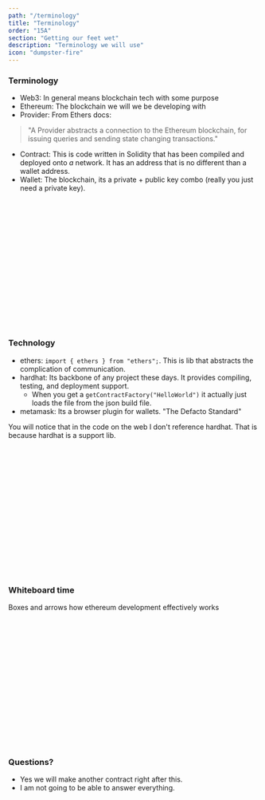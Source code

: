 ```yaml
---
path: "/terminology"
title: "Terminology"
order: "15A"
section: "Getting our feet wet"
description: "Terminology we will use"
icon: "dumpster-fire"
---
```


### Terminology
* Web3: In general means blockchain tech with some purpose
* Ethereum: The blockchain we will we be developing with
* Provider: From Ethers docs:
> "A Provider abstracts a connection to the Ethereum blockchain, for issuing
> queries and sending state changing transactions."
* Contract: This is code written in Solidity that has been compiled and
  deployed onto _a_ network.  It has an address that is no different than a
  wallet address.
* Wallet: The blockchain, its a private + public key combo (really you just
  need a private key).

<br />
<br />
<br />
<br />
<br />
<br />
<br />
<br />
<br />
<br />
<br />
<br />
<br />
<br />
<br />

### Technology
* ethers: `import { ethers } from "ethers";`.  This is lib that abstracts the
  complication of communication.
* hardhat: Its backbone of any project these days.  It provides compiling,
  testing, and deployment support.
  * When you get a `getContractFactory("HelloWorld")` it actually just loads
    the file from the json build file.
* metamask: Its a browser plugin for wallets.  "The Defacto Standard"

You will notice that in the code on the web I don't reference hardhat.  That is
because hardhat is a support lib.

<br />
<br />
<br />
<br />
<br />
<br />
<br />
<br />
<br />
<br />
<br />
<br />
<br />
<br />
<br />

### Whiteboard time
Boxes and arrows how ethereum development effectively works

<br />
<br />
<br />
<br />
<br />
<br />
<br />
<br />
<br />
<br />
<br />
<br />
<br />
<br />
<br />


### Questions?
* Yes we will make another contract right after this.
* I am not going to be able to answer everything.

<br />
<br />
<br />
<br />
<br />
<br />
<br />
<br />
<br />
<br />
<br />
<br />
<br />
<br />
<br />

